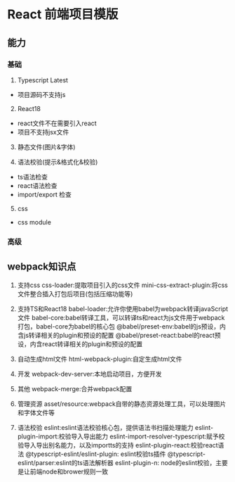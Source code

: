 # React 前端项目模版

## 能力

### 基础
1. Typescript Latest
 - 项目源码不支持js

2. React18
 - react文件不在需要引入react
 - 项目不支持jsx文件

3. 静态文件(图片&字体)

4. 语法校验(提示&格式化&校验)
  - ts语法检查
  - react语法检查
  - import/export 检查
5. css
  - css module

### 高级

## webpack知识点

1. 支持css
css-loader:提取项目引入的css文件
mini-css-extract-plugin:将css文件整合插入打包后项目(包括压缩功能等)

2. 支持TS和React18
babel-loader:允许你使用babel为webpack转译javaScript文件
babel-core:babel转译工具，可以转译ts和react为js文件用于webpack打包，babel-core为babel的核心包
@babel/preset-env:babel的js预设，内含js转译相关的plugin和预设的配置
@babel/preset-react:babel的react预设，内含react转译相关的plugin和预设的配置

3. 自动生成html文件
html-webpack-plugin:自定生成html文件

4. 开发
webpack-dev-server:本地启动项目，方便开发

5. 其他
webpack-merge:合并webpack配置

6. 管理资源
asset/resource:webpack自带的静态资源处理工具，可以处理图片和字体文件等

7. 语法校验
eslint:eslint语法校验核心包，提供语法书扫描处理能力
eslint-plugin-import:校验导入导出能力
eslint-import-resolver-typescript:赋予校验导入导出别名能力，以及importts的支持
eslint-plugin-react:校验react语法
@typescript-eslint/eslint-plugin: eslint校验ts插件
@typescript-eslint/parser:eslint的ts语法解析器
eslint-plugin-n: node的eslint校验，主要是让前端node和brower规则一致
